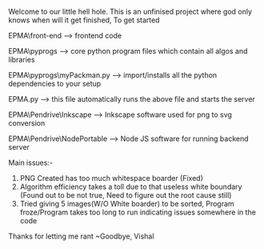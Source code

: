 Welcome to our little hell hole. This is an unfinised project where god only knows when will it get finished, To get started

EPMA\front-end  --> frontend code

EPMA\pyprogs    --> core python program files which contain all algos and libraries

EPMA\pyprogs\myPackman.py -->  import/installs all the python dependencies to your setup 

EPMA.py --> this file automatically runs the above file and starts the server

EPMA\Pendrive\Inkscape   --> Inkscape software used for png to svg conversion

EPMA\Pendrive\NodePortable  --> Node JS software for running backend server

Main issues:-
1) PNG Created has too much whitespace boarder (Fixed)
2) Algorithm efficiency takes a toll due to that useless white boundary (Found out to be not true, Need to figure out the root cause still)
3) Tried giving 5 images(W/O White boarder) to be sorted, Program froze/Program takes too long to run indicating issues somewhere in the code
   

Thanks for letting me rant
~Goodbye, Vishal
